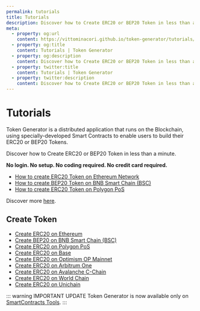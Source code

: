 ```yaml
---
permalink: tutorials
title: Tutorials
description: Discover how to Create ERC20 or BEP20 Token in less than a minute. No login. No setup. No coding required.
meta:
  - property: og:url
    content: https://vittominacori.github.io/token-generator/tutorials/
  - property: og:title
    content: Tutorials | Token Generator
  - property: og:description
    content: Discover how to Create ERC20 or BEP20 Token in less than a minute. No login. No setup. No coding required.
  - property: twitter:title
    content: Tutorials | Token Generator
  - property: twitter:description
    content: Discover how to Create ERC20 or BEP20 Token in less than a minute. No login. No setup. No coding required.
---
```


# Tutorials

Token Generator is a distributed application that runs on the Blockchain, using specially-developed Smart Contracts to enable users to build their ERC20 or BEP20 Tokens.

Discover how to Create ERC20 or BEP20 Token in less than a minute.

**No login. No setup. No coding required. No credit card required.**

- [How to create ERC20 Token on Ethereum Network](/tutorials/how-to-create-erc20-token/)
- [How to create BEP20 Token on BNB Smart Chain (BSC)](/tutorials/how-to-create-bep20-token/)
- [How to create ERC20 Token on Polygon PoS](/tutorials/how-to-create-polygon-erc20-token/)

Discover more [here](https://www.smartcontracts.tools/token-generator/docs/).

## Create Token

- [Create ERC20 on Ethereum](https://www.smartcontracts.tools/token-generator/create/ethereum/)
- [Create BEP20 on BNB Smart Chain (BSC)](https://www.smartcontracts.tools/token-generator/create/bsc/)
- [Create ERC20 on Polygon PoS](https://www.smartcontracts.tools/token-generator/create/polygon/)
- [Create ERC20 on Base](https://www.smartcontracts.tools/token-generator/create/base/)
- [Create ERC20 on Optimism OP Mainnet](https://www.smartcontracts.tools/token-generator/create/optimism/)
- [Create ERC20 on Arbitrum One](https://www.smartcontracts.tools/token-generator/create/arbitrum/)
- [Create ERC20 on Avalanche C-Chain](https://www.smartcontracts.tools/token-generator/create/avalanche/)
- [Create ERC20 on World Chain](https://www.smartcontracts.tools/token-generator/create/worldchain/)
- [Create ERC20 on Unichain](https://www.smartcontracts.tools/token-generator/create/unichain/)

::: warning IMPORTANT UPDATE
Token Generator is now available only on [SmartContracts Tools](https://www.smartcontracts.tools/token-generator/).
:::
